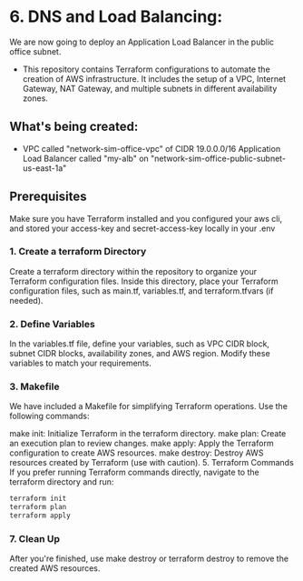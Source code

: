 # 6. DNS and Load Balancing:

We are now going to deploy an Application Load Balancer in the public office subnet.

- This repository contains Terraform configurations to automate the creation of AWS infrastructure. It includes the setup of a VPC, Internet Gateway, NAT Gateway, and multiple subnets in different availability zones.

## What's being created:

- VPC called "network-sim-office-vpc" of CIDR 19.0.0.0/16 Application Load Balancer called "my-alb" on "network-sim-office-public-subnet-us-east-1a"


## Prerequisites
Make sure you have Terraform installed and you configured your aws cli, and stored your access-key and secret-access-key locally in your .env

### 1. Create a terraform Directory
Create a terraform directory within the repository to organize your Terraform configuration files. Inside this directory, place your Terraform configuration files, such as main.tf, variables.tf, and terraform.tfvars (if needed).

### 2. Define Variables
In the variables.tf file, define your variables, such as VPC CIDR block, subnet CIDR blocks, availability zones, and AWS region. Modify these variables to match your requirements.

### 3. Makefile
We have included a Makefile for simplifying Terraform operations. Use the following commands:

make init: Initialize Terraform in the terraform directory.
make plan: Create an execution plan to review changes.
make apply: Apply the Terraform configuration to create AWS resources.
make destroy: Destroy AWS resources created by Terraform (use with caution).
5. Terraform Commands
If you prefer running Terraform commands directly, navigate to the terraform directory and run:

```bash
terraform init
terraform plan
terraform apply
```

### 7. Clean Up
After you're finished, use make destroy or terraform destroy to remove the created AWS resources.

